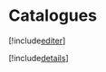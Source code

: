 # Catalogues

[!include[editer](catalogues.editer.autogen.md)]

[!include[details](catalogues.details.autogen.md)]



























